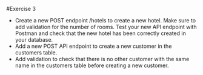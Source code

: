 #Exercise 3

- Create a new POST endpoint /hotels to create a new hotel. Make sure to add validation for the number of rooms. Test your new API endpoint with Postman and check that the new hotel has been correctly created in your database.
- Add a new POST API endpoint to create a new customer in the customers table.
- Add validation to check that there is no other customer with the same name in the customers table before creating a new customer.
